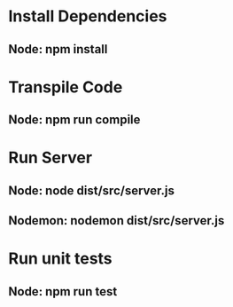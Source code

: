 # Install Dependencies #

## Node: npm install ## 

# Transpile Code #

## Node: npm run compile ##

# Run Server #

## Node: node dist/src/server.js ##

## Nodemon: nodemon dist/src/server.js ##

# Run unit tests #

## Node: npm run test ##